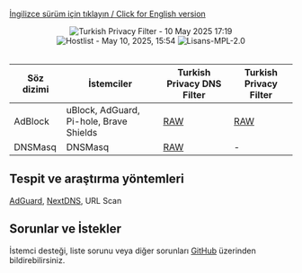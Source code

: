 [İngilizce sürüm için tıklayın / Click for English version](README-en.md)
<div align="center">
    <img src="https://img.shields.io/badge/Turkish%20Privacy%20Filter-10%20May%202025%2017%3A19-green.svg?longCache=true&style=for-the-badge"
         alt="Turkish Privacy Filter - 10 May 2025 17:19" />
<img src="https://img.shields.io/badge/Hostlist-May%2010%2C%202025%2C%2015%3A54-green.svg?longCache=true&style=for-the-badge"
     alt="Hostlist - May 10, 2025, 15:54" />
    <img src="https://img.shields.io/badge/License-MPL 2.0-orange.svg?longCache=true&style=for-the-badge"
         alt="Lisans-MPL-2.0" />
</div>
<br/>

| Söz dizimi | İstemciler | Turkish Privacy DNS Filter | Turkish Privacy Filter |
| ------------ | ------------ | ------------ | ------------ |
| AdBlock  | uBlock, AdGuard, Pi-hole, Brave Shields | [RAW](https://raw.githubusercontent.com/saurane/Turkish-Blocklist/master/Blocklist/adblock.txt "RAW") | [RAW](https://raw.githubusercontent.com/saurane/Turkish-Blocklist/master/Blocklist/adb-privacy.txt "RAW") | 
| DNSMasq | DNSMasq | [RAW](https://raw.githubusercontent.com/saurane/Turkish-Blocklist/master/Blocklist/hosts.txt "RAW") | - |

## Tespit ve araştırma yöntemleri
[AdGuard](https://adguard.com/), [NextDNS](https://nextdns.io/), URL Scan

## Sorunlar ve İstekler
İstemci desteği, liste sorunu veya diğer sorunları [GitHub](https://github.com/saurane/Turkish-Blocklist/issues) üzerinden bildirebilirsiniz.
